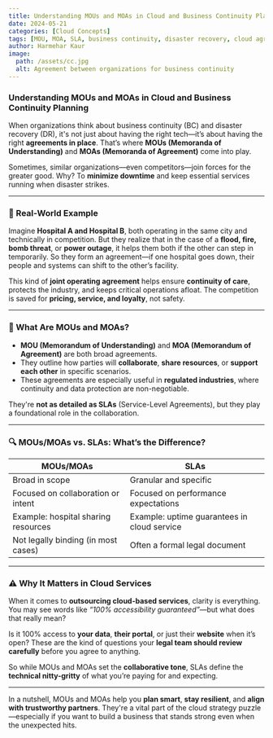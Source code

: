 ```yaml
---
title: Understanding MOUs and MOAs in Cloud and Business Continuity Planning
date: 2024-05-21
categories: [Cloud Concepts]
tags: [MOU, MOA, SLA, business continuity, disaster recovery, cloud agreements, joint operating agreements]
author: Harmehar Kaur
image:
  path: /assets/cc.jpg
  alt: Agreement between organizations for business continuity
---
```


### Understanding MOUs and MOAs in Cloud and Business Continuity Planning

When organizations think about business continuity (BC) and disaster recovery (DR), it's not just about having the right tech—it’s about having the right **agreements in place**. That’s where **MOUs (Memoranda of Understanding)** and **MOAs (Memoranda of Agreement)** come into play.

Sometimes, similar organizations—even competitors—join forces for the greater good. Why? To **minimize downtime** and keep essential services running when disaster strikes.

---

### 🤝 Real-World Example

Imagine **Hospital A and Hospital B**, both operating in the same city and technically in competition. But they realize that in the case of a **flood, fire, bomb threat**, or **power outage**, it helps them both if the other can step in temporarily. So they form an agreement—if one hospital goes down, their people and systems can shift to the other’s facility.

This kind of **joint operating agreement** helps ensure **continuity of care**, protects the industry, and keeps critical operations afloat. The competition is saved for **pricing, service, and loyalty**, not safety.

---

### 💼 What Are MOUs and MOAs?

- **MOU (Memorandum of Understanding)** and **MOA (Memorandum of Agreement)** are both broad agreements.
- They outline how parties will **collaborate**, **share resources**, or **support each other** in specific scenarios.
- These agreements are especially useful in **regulated industries**, where continuity and data protection are non-negotiable.

They're **not as detailed as SLAs** (Service-Level Agreements), but they play a foundational role in the collaboration.

---

### 🔍 MOUs/MOAs vs. SLAs: What’s the Difference?

| MOUs/MOAs                           | SLAs                                        |
| ----------------------------------- | ------------------------------------------- |
| Broad in scope                      | Granular and specific                       |
| Focused on collaboration or intent  | Focused on performance expectations         |
| Example: hospital sharing resources | Example: uptime guarantees in cloud service |
| Not legally binding (in most cases) | Often a formal legal document               |

---

### ⚠️ Why It Matters in Cloud Services

When it comes to **outsourcing cloud-based services**, clarity is everything. You may see words like *“100% accessibility guaranteed”*—but what does that really mean?

Is it 100% access to **your data**, **their portal**, or just their **website** when it’s open? These are the kind of questions your **legal team should review carefully** before you agree to anything.

So while MOUs and MOAs set the **collaborative tone**, SLAs define the **technical nitty-gritty** of what you’re paying for and expecting.

---

In a nutshell, MOUs and MOAs help you **plan smart**, **stay resilient**, and **align with trustworthy partners**. They're a vital part of the cloud strategy puzzle—especially if you want to build a business that stands strong even when the unexpected hits.

